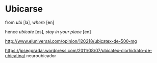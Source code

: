 Ubicarse
===

from *ubi* [la], *where* [en]

hence *ubícate* [es], *stay in your place* [en]


http://www.eluniversal.com/opinion/120218/ubicatex-de-500-mg


https://josegpradar.wordpress.com/2011/08/07/ubicatex-clorhidrato-de-ubicatina/
neuroubicador